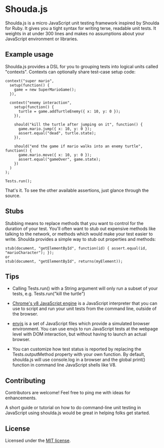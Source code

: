 Shouda.js
=========

Shoulda.js is a micro JavaScript unit testing framework inspired by Shoulda for Ruby. It gives you a tight syntax for writing terse, readable unit tests. It weights in at under 300 lines and makes no assumptions about your JavaScript environment or libraries.

Example usage
-------------
Shoulda.js provides a DSL for you to grouping tests into logical units called "contexts". Contexts can optionally share test-case setup code:

    context("super mario",
      setup(function() {
        game = new SuperMarioGame();
      }),

      context("enemy interaction",
        setup(function() {
          turtle = game.addTurtleEnemy({ x: 10, y: 0 });
        }),
        
        should("kill the turtle after jumping on it", function() {
          game.mario.jump({ x: 10, y: 0 });
          assert.equal("dead", turtle.state);
        }),

        should("end the game if mario walks into an enemy turtle", function() {
          game.mario.move({ x: 10, y: 0 });
          assert.equal("gameOver", game.state);
        })
      )
    );

    Tests.run();

That's it. To see the other available assertions, just glance through the source.

Stubs
-----
Stubbing means to replace methods that you want to control for the duration of your test. You'll often want to stub out expensive methods like talking to the network, or methods which would make your test easier to write. Shoulda provides a simple way to stub out properties and methods:

    stub(document, "getElementById", function(id) { assert.equal(id, "marioCharacter"); });
    or
    stub(document, "getElementById", returns(myElement));

Tips
----
- Calling Tests.run() with a String argument will only run a subset of your tests, e.g. Tests.run("kill the turtle")

- [Chrome's v8 JavaScript engine](http://code.google.com/apis/v8/intro.html) is a JavaScript interpreter that you can use to script and run your unit tests from the command line, outside of the browser.

- [envjs](http://www.envjs.com/) is a set of JavaScript files which provide a simulated browser environment. You can use envjs to run JavaScript tests at the webpage level with DOM interaction, but without having to launch an actual browser.

- You can customize how test status is reported by replacing the Tests.outputMethod property with your own function. By default, shoulda.js will use console.log in a browser and the global print() function in command line JavaScript shells like V8.

Contributing
------------
Contributors are welcome! Feel free to ping me with ideas for enhancements.

A short guide or tutorial on how to do command-line unit testing in JavaScript using shoulda.js would be great in helping folks get started.

License
-------
Licensed under the [MIT license](http://www.opensource.org/licenses/mit-license.php).